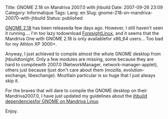 Title: GNOME 2.18 on Mandriva 2007.0 with jhbuild
Date: 2007-09-26 23:09
Category: Informatique
Tags:
Lang: en
Slug: gnome-218-on-mandriva-20070-with-jhbuild
Status: published

[GNOME 2.18](http://www.gnome.org/start/2.18/) has been releaseda few days ago. However, I still haven't seen it running.... I'm too lazy todownload [ForesightLinux](http://www.rpath.org/rbuilder/project/foresight/release?id=5451), and it seems that the Mandriva One with GNOME 2.18 is only availablefor x86\_64 users... Too bad for my Athlon XP 3000+.

Anyway, I just achieved to compile almost the whole GNOME desktop from jhbuildtonight. Only a few modules are missing, some because they are hard to compilewith 2007.0 (NetworkManager, network-manager-applet), others just because Ijust don't care about them (mozilla, evolution-exchange, libexchange). Mozillain particular is so huge that I just always skip it.

For the braves that will dare to compile the GNOME desktop on their Mandriva2007.0, I have just updated my guidelines about the [jhbuild dependenciesfor GNOME on Mandriva Linux](http://live.gnome.org/JhbuildDependencies/MandrivaLinux).

Enjoy.
